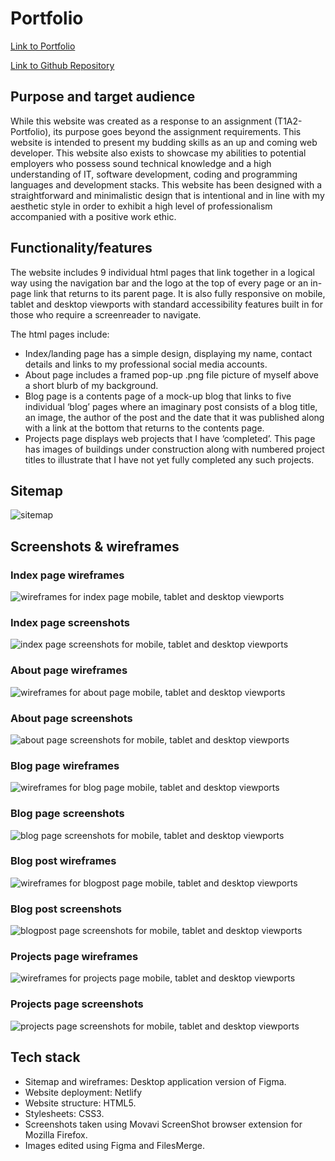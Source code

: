 # Portfolio

[Link to Portfolio](https://roaring-caramel-c93106.netlify.app)

[Link to Github Repository](https://github.com/beatsnob/portfolio)


## Purpose and target audience

While this website was created as a response to an assignment (T1A2-Portfolio), its purpose goes beyond the assignment requirements. This website is intended to present my budding skills as an up and coming web developer. This website also exists to showcase my abilities to potential employers who possess sound technical knowledge and a high understanding of IT, software development, coding and programming languages and development stacks. This website has been designed with a straightforward and minimalistic design that is intentional and in line with my aesthetic style in order to exhibit a high level of professionalism accompanied with a positive work ethic.

## Functionality/features

The website includes 9 individual html pages that link together in a logical way using the navigation bar and the logo at the top of every page or an in-page link that returns to its parent page. It is also fully responsive on mobile, tablet and desktop viewports with standard accessibility features built in for those who require a screenreader to navigate.

The html pages include:

- Index/landing page has a simple design, displaying my name, contact details and links to my professional social media accounts.
- About page includes a framed pop-up .png file picture of myself above a short blurb of my background.
- Blog page is a contents page of a mock-up blog that links to five individual ‘blog’ pages where an imaginary post consists of a blog title, an image, the author of the post and the date that it was published along with a link at the bottom that returns to the contents page.
- Projects page displays web projects that I have ‘completed’. This page has images of buildings under construction along with numbered project titles to illustrate that I have not yet fully completed any such projects.

## Sitemap

![sitemap](docs/SiteMap.jpg)


## Screenshots & wireframes

### Index page wireframes
![wireframes for index page mobile, tablet and desktop viewports](images/merged-index-wireframes.jpg)

### Index page screenshots
![index page screenshots for mobile, tablet and desktop viewports](images/merged-index-screenshots.jpeg)

### About page wireframes
![wireframes for about page mobile, tablet and desktop viewports](docs/merged-about-wireframes.jpg)

### About page screenshots
![about page screenshots for mobile, tablet and desktop viewports](docs/merged-about-screenshots.jpeg)

### Blog page wireframes
![wireframes for blog page mobile, tablet and desktop viewports](docs/merged-blog-wireframes.jpg)

### Blog page screenshots
![blog page screenshots for mobile, tablet and desktop viewports](docs/merged-blog-screenshots.jpeg)

### Blog post wireframes
![wireframes for blogpost page mobile, tablet and desktop viewports](docs/merged-blogpost-wireframes.jpg)

### Blog post screenshots
![blogpost page screenshots for mobile, tablet and desktop viewports](docs/merged-blogpost-screenshots.jpeg)

### Projects page wireframes
![wireframes for projects page mobile, tablet and desktop viewports](docs/merged-projects-wireframes.jpg)

### Projects page screenshots
![projects page screenshots for mobile, tablet and desktop viewports](docs/merged-projects-screenshots.jpeg)

## Tech stack

- Sitemap and wireframes: Desktop application version of Figma.
- Website deployment: Netlify
- Website structure: HTML5.
- Stylesheets: CSS3.
- Screenshots taken using Movavi ScreenShot browser extension for Mozilla Firefox.
- Images edited using Figma and FilesMerge.
